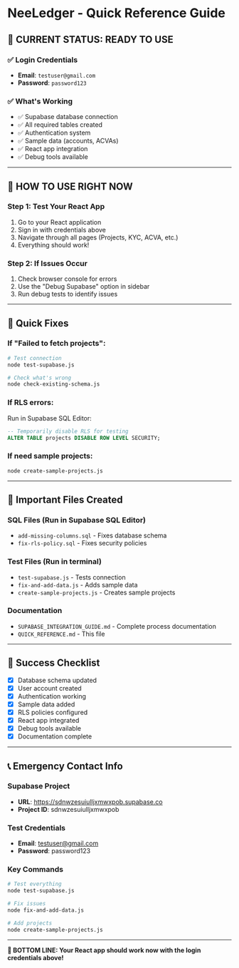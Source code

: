 # NeeLedger - Quick Reference Guide

## 🚀 **CURRENT STATUS: READY TO USE**

### ✅ **Login Credentials**
- **Email**: `testuser@gmail.com`
- **Password**: `password123`

### ✅ **What's Working**
- ✅ Supabase database connection
- ✅ All required tables created
- ✅ Authentication system
- ✅ Sample data (accounts, ACVAs)
- ✅ React app integration
- ✅ Debug tools available

---

## 🎯 **HOW TO USE RIGHT NOW**

### **Step 1: Test Your React App**
1. Go to your React application
2. Sign in with credentials above
3. Navigate through all pages (Projects, KYC, ACVA, etc.)
4. Everything should work!

### **Step 2: If Issues Occur**
1. Check browser console for errors
2. Use the "Debug Supabase" option in sidebar
3. Run debug tests to identify issues

---

## 🔧 **Quick Fixes**

### **If "Failed to fetch projects":**
```bash
# Test connection
node test-supabase.js

# Check what's wrong
node check-existing-schema.js
```

### **If RLS errors:**
Run in Supabase SQL Editor:
```sql
-- Temporarily disable RLS for testing
ALTER TABLE projects DISABLE ROW LEVEL SECURITY;
```

### **If need sample projects:**
```bash
node create-sample-projects.js
```

---

## 📁 **Important Files Created**

### **SQL Files** (Run in Supabase SQL Editor)
- `add-missing-columns.sql` - Fixes database schema
- `fix-rls-policy.sql` - Fixes security policies

### **Test Files** (Run in terminal)
- `test-supabase.js` - Tests connection
- `fix-and-add-data.js` - Adds sample data
- `create-sample-projects.js` - Creates sample projects

### **Documentation**
- `SUPABASE_INTEGRATION_GUIDE.md` - Complete process documentation
- `QUICK_REFERENCE.md` - This file

---

## 🎉 **Success Checklist**

- [x] Database schema updated
- [x] User account created
- [x] Authentication working
- [x] Sample data added
- [x] RLS policies configured
- [x] React app integrated
- [x] Debug tools available
- [x] Documentation complete

---

## 📞 **Emergency Contact Info**

### **Supabase Project**
- **URL**: https://sdnwzesuiulljxmwxpob.supabase.co
- **Project ID**: sdnwzesuiulljxmwxpob

### **Test Credentials**
- **Email**: testuser@gmail.com
- **Password**: password123

### **Key Commands**
```bash
# Test everything
node test-supabase.js

# Fix issues
node fix-and-add-data.js

# Add projects
node create-sample-projects.js
```

---

**🎯 BOTTOM LINE: Your React app should work now with the login credentials above!**